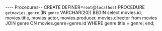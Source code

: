 ---- Procedures--
CREATE DEFINER=`root`@`localhost` PROCEDURE `getmovies_genre` (IN `genre` VARCHAR(20))   BEGIN    select movies.id, movies.title, movies.actor, movies.producer, movies.director   from movies JOIN genre ON movies.genre=genre.id WHERE genre.title = genre;    end;
